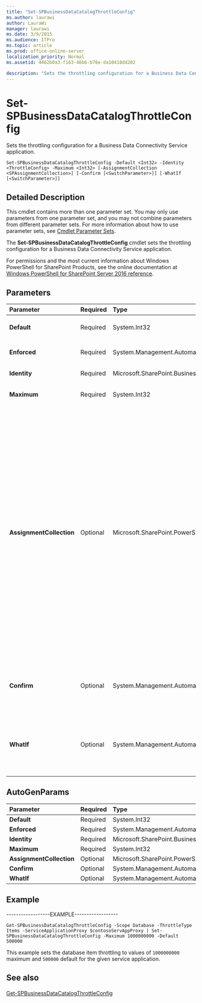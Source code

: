 ```yaml
---
title: "Set-SPBusinessDataCatalogThrottleConfig"
ms.author: laurawi
author: LauraWi
manager: laurawi
ms.date: 3/9/2015
ms.audience: ITPro
ms.topic: article
ms.prod: office-online-server
localization_priority: Normal
ms.assetid: 4462b0a3-f163-46b6-b78e-da10418dd202

description: "Sets the throttling configuration for a Business Data Connectivity Service application."
---
```


# Set-SPBusinessDataCatalogThrottleConfig

Sets the throttling configuration for a Business Data Connectivity Service application.
  
```
Set-SPBusinessDataCatalogThrottleConfig -Default <Int32> -Identity <ThrottleConfig> -Maximum <Int32> [-AssignmentCollection <SPAssignmentCollection>] [-Confirm [<SwitchParameter>]] [-WhatIf [<SwitchParameter>]]
```

## Detailed Description

This cmdlet contains more than one parameter set. You may only use parameters from one parameter set, and you may not combine parameters from different parameter sets. For more information about how to use parameter sets, see [Cmdlet Parameter Sets](https://go.microsoft.com/fwlink/?LinkID=187810).
  
The **Set-SPBusinessDataCatalogThrottleConfig** cmdlet sets the throttling configuration for a Business Data Connectivity Service application. 
  
For permissions and the most current information about Windows PowerShell for SharePoint Products, see the online documentation at [Windows PowerShell for SharePoint Server 2016 reference](https://go.microsoft.com/fwlink/p/?LinkId=671715).
  
## Parameters

|**Parameter**|**Required**|**Type**|**Description**|
|:-----|:-----|:-----|:-----|
|**Default** <br/> |Required  <br/> |System.Int32  <br/> |Specifies the default setting of the throttle configuration.  <br/> |
|**Enforced** <br/> |Required  <br/> |System.Management.Automation.SwitchParameter  <br/> |Specifies that the throttle configuration setting cannot be overridden.  <br/> |
|**Identity** <br/> |Required  <br/> |Microsoft.SharePoint.BusinessData.SharedService.ThrottleConfig  <br/> |Specifies the throttle configuration to update.  <br/> |
|**Maximum** <br/> |Required  <br/> |System.Int32  <br/> |Specifies the maximum value of the throttling configuration setting.  <br/> |
|**AssignmentCollection** <br/> |Optional  <br/> |Microsoft.SharePoint.PowerShell.SPAssignmentCollection  <br/> |Manages objects for the purpose of proper disposal. Use of objects, such as **SPWeb** or **SPSite**, can use large amounts of memory and use of these objects in Windows PowerShell scripts requires proper memory management. Using the **SPAssignment** object, you can assign objects to a variable and dispose of the objects after they are needed to free up memory. When **SPWeb**, **SPSite**, or **SPSiteAdministration** objects are used, the objects are automatically disposed of if an assignment collection or the **Global** parameter is not used.  <br/> > [!NOTE]> When the **Global** parameter is used, all objects are contained in the global store. If objects are not immediately used, or disposed of by using the **Stop-SPAssignment** command, an out-of-memory scenario can occur.           |
|**Confirm** <br/> |Optional  <br/> |System.Management.Automation.SwitchParameter  <br/> |Prompts you for confirmation before executing the command. For more information, type the following command: **get-help about_commonparameters** <br/> |
|**WhatIf** <br/> |Optional  <br/> |System.Management.Automation.SwitchParameter  <br/> |Displays a message that describes the effect of the command instead of executing the command. For more information, type the following command: **get-help about_commonparameters** <br/> |
   
## AutoGenParams

|**Parameter**|**Required**|**Type**|**Description**|
|:-----|:-----|:-----|:-----|
|**Default** <br/> |Required  <br/> |System.Int32  <br/> ||
|**Enforced** <br/> |Required  <br/> |System.Management.Automation.SwitchParameter  <br/> ||
|**Identity** <br/> |Required  <br/> |Microsoft.SharePoint.BusinessData.SharedService.ThrottleConfig  <br/> ||
|**Maximum** <br/> |Required  <br/> |System.Int32  <br/> ||
|**AssignmentCollection** <br/> |Optional  <br/> |Microsoft.SharePoint.PowerShell.SPAssignmentCollection  <br/> ||
|**Confirm** <br/> |Optional  <br/> |System.Management.Automation.SwitchParameter  <br/> ||
|**WhatIf** <br/> |Optional  <br/> |System.Management.Automation.SwitchParameter  <br/> ||
   
## Example

------------------EXAMPLE------------------
  
```
Get-SPBusinessDataCatalogThrottleConfig -Scope Database -ThrottleType Items -ServiceApplicationProxy $contosoServAppProxy | Set-SPBusinessDataCatalogThrottleConfig -Maximum 1000000000 -Default 500000
```

This example sets the database item throttling to values of  `1000000000` maximum and  `500000` default for the given service application. 
  
## See also

#### 

[Get-SPBusinessDataCatalogThrottleConfig](get-spbusinessdatacatalogthrottleconfig.md)

